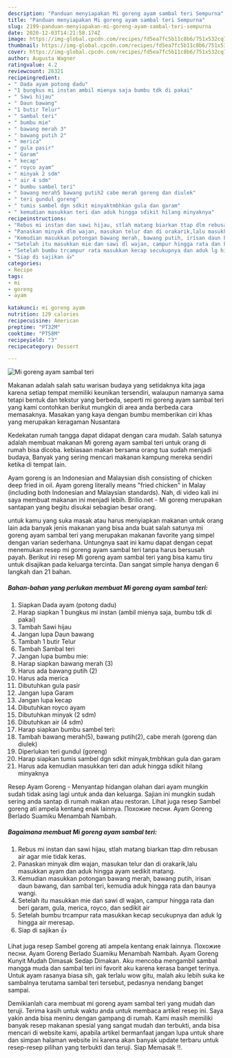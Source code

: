 ```yaml
---
description: "Panduan menyiapakan Mi goreng ayam sambal teri Sempurna"
title: "Panduan menyiapakan Mi goreng ayam sambal teri Sempurna"
slug: 2199-panduan-menyiapakan-mi-goreng-ayam-sambal-teri-sempurna
date: 2020-12-03T14:21:58.174Z
image: https://img-global.cpcdn.com/recipes/fd5ea7fc5b11c8b6/751x532cq70/mi-goreng-ayam-sambal-teri-foto-resep-utama.jpg
thumbnail: https://img-global.cpcdn.com/recipes/fd5ea7fc5b11c8b6/751x532cq70/mi-goreng-ayam-sambal-teri-foto-resep-utama.jpg
cover: https://img-global.cpcdn.com/recipes/fd5ea7fc5b11c8b6/751x532cq70/mi-goreng-ayam-sambal-teri-foto-resep-utama.jpg
author: Augusta Wagner
ratingvalue: 4.2
reviewcount: 26321
recipeingredient:
- " Dada ayam potong dadu"
- "1 bungkus mi instan ambil mienya saja bumbu tdk di pakai"
- " Sawi hijau"
- " Daun bawang"
- "1 butir Telur"
- " Sambal teri"
- " bumbu mie"
- " bawang merah 3"
- " bawang putih 2"
- " merica"
- " gula pasir"
- " Garam"
- " kecap"
- " royco ayam"
- " minyak 2 sdm"
- " air 4 sdm"
- " bumbu sambel teri"
- " bawang merah5 bawang putih2 cabe merah goreng dan diulek"
- " teri gundul goreng"
- " tumis sambel dgn sdkit minyaktmbhkan gula dan garam"
- " kemudian masukkan teri dan aduk hingga sdikit hilang minyaknya"
recipeinstructions:
- "Rebus mi instan dan sawi hijau, stlah matang biarkan ttap dlm rebusan air agar mie tidak keras."
- "Panaskan minyak dlm wajan, masukan telur dan di orakarik,lalu masukkan ayam dan aduk hingga ayam sedikit matang."
- "Kemudian masukkan potongan bawang merah, bawang putih, irisan daun bawang, dan sambal teri, kemudia aduk hingga rata dan baunya wangi."
- "Setelah itu masukkan mie dan sawi dl wajan, campur hingga rata dan beri garam, gula, merica, royco, dan sedikit air"
- "Setelah bumbu trcampur rata masukkan kecap secukupnya dan aduk lg hingga air meresap."
- "Siap di sajikan 👍"
categories:
- Recipe
tags:
- mi
- goreng
- ayam

katakunci: mi goreng ayam 
nutrition: 129 calories
recipecuisine: American
preptime: "PT32M"
cooktime: "PT58M"
recipeyield: "3"
recipecategory: Dessert

---
```



![Mi goreng ayam sambal teri](https://img-global.cpcdn.com/recipes/fd5ea7fc5b11c8b6/751x532cq70/mi-goreng-ayam-sambal-teri-foto-resep-utama.jpg)

Makanan adalah salah satu warisan budaya yang setidaknya kita jaga karena setiap tempat memiliki keunikan tersendiri, walaupun namanya sama tetapi bentuk dan tekstur yang berbeda, seperti mi goreng ayam sambal teri yang kami contohkan berikut mungkin di area anda berbeda cara memasaknya. Masakan yang kaya dengan bumbu memberikan ciri khas yang merupakan keragaman Nusantara

Kedekatan rumah tangga dapat didapat dengan cara mudah. Salah satunya adalah membuat makanan Mi goreng ayam sambal teri untuk orang di rumah bisa dicoba. kebiasaan makan bersama orang tua sudah menjadi budaya, Banyak yang sering mencari makanan kampung mereka sendiri ketika di tempat lain.

Ayam goreng is an Indonesian and Malaysian dish consisting of chicken deep fried in oil. Ayam goreng literally means &#34;fried chicken&#34; in Malay (including both Indonesian and Malaysian standards). Nah, di video kali ini saya membuat makanan ini menjadi lebih. Brilio.net - Mi goreng merupakan santapan yang begitu disukai sebagian besar orang.

untuk kamu yang suka masak atau harus menyiapkan makanan untuk orang lain ada banyak jenis makanan yang bisa anda buat salah satunya mi goreng ayam sambal teri yang merupakan makanan favorite yang simpel dengan varian sederhana. Untungnya saat ini kamu dapat dengan cepat menemukan resep mi goreng ayam sambal teri tanpa harus bersusah payah.
Berikut ini resep Mi goreng ayam sambal teri yang bisa kamu tiru untuk disajikan pada keluarga tercinta. Dan sangat simple hanya dengan 6 langkah dan 21 bahan.


<!--inarticleads1-->

##### Bahan-bahan yang perlukan membuat Mi goreng ayam sambal teri:

1. Siapkan  Dada ayam (potong dadu)
1. Harap siapkan 1 bungkus mi instan (ambil mienya saja, bumbu tdk di pakai)
1. Tambah  Sawi hijau
1. Jangan lupa  Daun bawang
1. Tambah 1 butir Telur
1. Tambah  Sambal teri
1. Jangan lupa  bumbu mie:
1. Harap siapkan  bawang merah (3)
1. Harus ada  bawang putih (2)
1. Harus ada  merica
1. Dibutuhkan  gula pasir
1. Jangan lupa  Garam
1. Jangan lupa  kecap
1. Dibutuhkan  royco ayam
1. Dibutuhkan  minyak (2 sdm)
1. Dibutuhkan  air (4 sdm)
1. Harap siapkan  bumbu sambel teri:
1. Tambah  bawang merah(5), bawang putih(2), cabe merah (goreng dan diulek)
1. Diperlukan  teri gundul (goreng)
1. Harap siapkan  tumis sambel dgn sdkit minyak,tmbhkan gula dan garam
1. Harus ada  kemudian masukkan teri dan aduk hingga sdikit hilang minyaknya


Resep Ayam Goreng - Menyantap hidangan olahan dari ayam mungkin sudah tidak asing lagi untuk anda dan keluarga. Sajian ini mungkin sudah sering anda santap di rumah makan atau restoran. Lihat juga resep Sambel goreng ati ampela kentang enak lainnya. Похожие песни. Ayam Goreng Berlado Suamiku Menambah Nambah. 

<!--inarticleads2-->

##### Bagaimana membuat  Mi goreng ayam sambal teri:

1. Rebus mi instan dan sawi hijau, stlah matang biarkan ttap dlm rebusan air agar mie tidak keras.
1. Panaskan minyak dlm wajan, masukan telur dan di orakarik,lalu masukkan ayam dan aduk hingga ayam sedikit matang.
1. Kemudian masukkan potongan bawang merah, bawang putih, irisan daun bawang, dan sambal teri, kemudia aduk hingga rata dan baunya wangi.
1. Setelah itu masukkan mie dan sawi dl wajan, campur hingga rata dan beri garam, gula, merica, royco, dan sedikit air
1. Setelah bumbu trcampur rata masukkan kecap secukupnya dan aduk lg hingga air meresap.
1. Siap di sajikan 👍


Lihat juga resep Sambel goreng ati ampela kentang enak lainnya. Похожие песни. Ayam Goreng Berlado Suamiku Menambah Nambah. Ayam Goreng Kunyit Mudah Dimasak Sedap Dimakan. Aku mencoba mengambil sambal mangga muda dan sambal teri ini favorit aku karena kerasa banget terinya. Untuk ayam rasanya biasa sih, gak terlalu wow gitu, malah aku lebih suka ke sambalnya terutama sambal teri tersebut, pedasnya nendang banget sampai. 

Demikianlah cara membuat mi goreng ayam sambal teri yang mudah dan teruji. Terima kasih untuk waktu anda untuk membaca artikel resep ini. Saya yakin anda bisa meniru dengan gampang di rumah. Kami masih memiliki banyak resep makanan spesial yang sangat mudah dan terbukti, anda bisa mencari di website kami, apabila artikel bermanfaat jangan lupa untuk share dan simpan halaman website ini karena akan banyak update terbaru untuk resep-resep pilihan yang terbukti dan teruji. Siap Memasak !!. 
